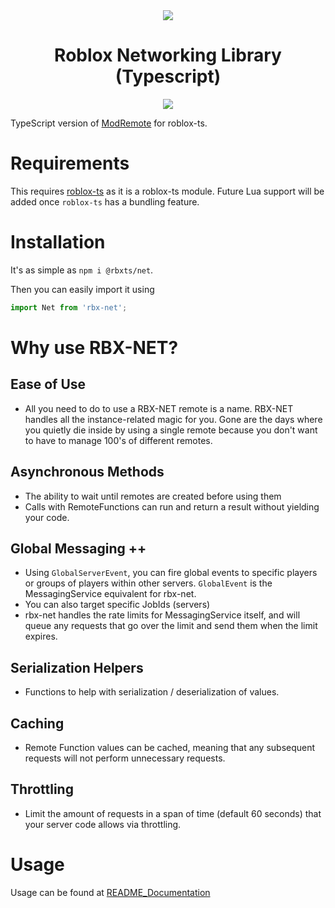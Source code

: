 <div align="center">
	<img src="https://assets.vorlias.com/i1/net-tsx.png"/>
</div>
<div align="center">
	<h1>Roblox Networking Library (Typescript)</h1>
    	<a href="https://www.npmjs.com/package/rbx-net">
		<img src="https://badge.fury.io/js/%40rbxts%2Fnet.svg"></img>
	</a>
</div>

TypeScript version of [ModRemote](https://github.com/Vorlias/ROBLOX-ModRemote) for roblox-ts.

Requirements
=============
This requires [roblox-ts](https://github.com/roblox-ts/roblox-ts) as it is a roblox-ts module. Future Lua support will be added once `roblox-ts` has a bundling feature.

Installation
=============
It's as simple as
`npm i @rbxts/net`.

Then you can easily import it using
```ts
import Net from 'rbx-net';
```

Why use RBX-NET?
============
## Ease of Use
- All you need to do to use a RBX-NET remote is a name. RBX-NET handles all the instance-related magic for you. Gone are the days where you quietly die inside by using a single remote because you don't want to have to manage 100's of different remotes.

## Asynchronous Methods
- The ability to wait until remotes are created before using them
- Calls with RemoteFunctions can run and return a result without yielding your code.

## Global Messaging ++
- Using `GlobalServerEvent`, you can fire global events to specific players or groups of players within other servers. `GlobalEvent` is the MessagingService equivalent for rbx-net.
- You can also target specific JobIds (servers)
- rbx-net handles the rate limits for MessagingService itself, and will queue any requests that go over the limit and send them when the limit expires.

## Serialization Helpers
- Functions to help with serialization / deserialization of values.

## Caching
- Remote Function values can be cached, meaning that any subsequent requests will not perform unnecessary requests.

## Throttling
- Limit the amount of requests in a span of time (default 60 seconds) that your server code allows via throttling.

Usage
============
Usage can be found at [README_Documentation](https://github.com/roblox-aurora/rbx-net/wiki/README_Documentation)
